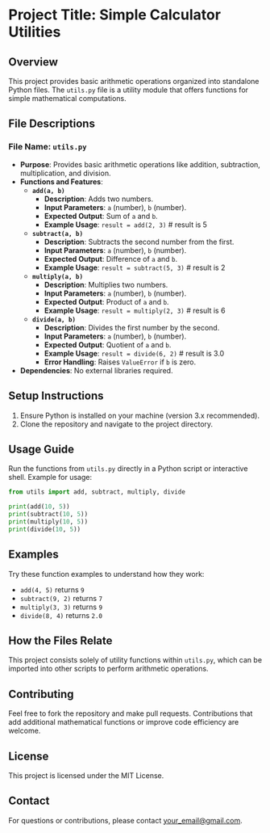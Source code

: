 # Project Title: Simple Calculator Utilities

## Overview
This project provides basic arithmetic operations organized into standalone Python files. The `utils.py` file is a utility module that offers functions for simple mathematical computations.

## File Descriptions

### File Name: `utils.py`
- **Purpose**: Provides basic arithmetic operations like addition, subtraction, multiplication, and division.
- **Functions and Features**:
  - **`add(a, b)`**
    - **Description**: Adds two numbers.
    - **Input Parameters**: `a` (number), `b` (number).
    - **Expected Output**: Sum of `a` and `b`.
    - **Example Usage**: `result = add(2, 3)` # result is 5
  - **`subtract(a, b)`**
    - **Description**: Subtracts the second number from the first.
    - **Input Parameters**: `a` (number), `b` (number).
    - **Expected Output**: Difference of `a` and `b`.
    - **Example Usage**: `result = subtract(5, 3)` # result is 2
  - **`multiply(a, b)`**
    - **Description**: Multiplies two numbers.
    - **Input Parameters**: `a` (number), `b` (number).
    - **Expected Output**: Product of `a` and `b`.
    - **Example Usage**: `result = multiply(2, 3)` # result is 6
  - **`divide(a, b)`**
    - **Description**: Divides the first number by the second.
    - **Input Parameters**: `a` (number), `b` (number).
    - **Expected Output**: Quotient of `a` and `b`.
    - **Example Usage**: `result = divide(6, 2)` # result is 3.0
    - **Error Handling**: Raises `ValueError` if `b` is zero.
- **Dependencies**: No external libraries required.

## Setup Instructions
1. Ensure Python is installed on your machine (version 3.x recommended).
2. Clone the repository and navigate to the project directory.

## Usage Guide
Run the functions from `utils.py` directly in a Python script or interactive shell. Example for usage:
```python
from utils import add, subtract, multiply, divide

print(add(10, 5))
print(subtract(10, 5))
print(multiply(10, 5))
print(divide(10, 5))
```

## Examples
Try these function examples to understand how they work:
- `add(4, 5)` returns `9`
- `subtract(9, 2)` returns `7`
- `multiply(3, 3)` returns `9`
- `divide(8, 4)` returns `2.0`

## How the Files Relate
This project consists solely of utility functions within `utils.py`, which can be imported into other scripts to perform arithmetic operations.

## Contributing
Feel free to fork the repository and make pull requests. Contributions that add additional mathematical functions or improve code efficiency are welcome.

## License
This project is licensed under the MIT License.

## Contact
For questions or contributions, please contact [your_email@gmail.com](mailto:your_email@gmail.com).
